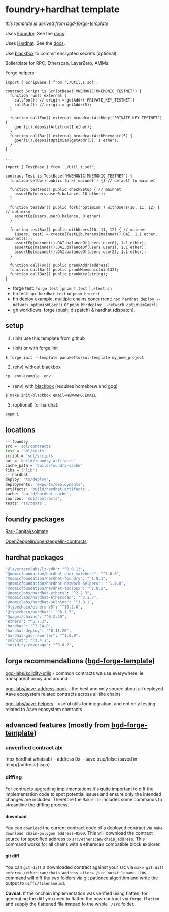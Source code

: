 # foundry+hardhat template

_this template is derived from [bgd-forge-template](https://github.com/bgd-labs/bgd-forge-template)_

Uses [Foundry](https://getfoundry.sh). See the [docs](https://book.getfoundry.sh).

Uses [Hardhat](https://hardhat.org/). See the [docs](https://hardhat.org/hardhat-runner/docs/advanced/hardhat-and-foundry).

Use [blackbox](https://github.com/StackExchange/blackbox#installation-instructions) to commit encrypted secrets (optional)

Boilerplate for RPC, Etherscan, LayerZero, AMMs.

Forge helpers:

```solidity
import { ScripBase } from './Util.s.sol';

contract Script is ScriptBase('MNEMONIC|MNEMONIC_TESTNET') {
  function run() external {
    callFoo(); // origin = getAddr('PRIVATE_KEY_TESTNET')
    callBar(); // origin = getAddr(5);
  }

  function callFoo() external broadcastWithKey('PRIVATE_KEY_TESTNET') {
    goerli().depositArbitrum(1 ether);
  }
  function callBar() external broadcastWithMnemonic(5) {
    goerli().depositOptimism(getAddr(5), 1 ether);
  }
}

...

import { TestBase } from './Util.t.sol';

contract Test is TestBase('MNEMONIC|MNEMONIC_TESTNET') {
  function setUp() public fork('mainnet') {} // default to mainnet

  function testFoo() public checkSetup { // mainnet
    assertEq(users.user0.balance, 10 ether);
  }

  function testBar() public fork('optimism') withUsers(10, 11, 12) { // optimism
    assertEq(users.user0.balance, 0 ether);
  }

  function testBaz() public withUsers(10, 11, 12) { // mainnet
    (users, test) = create(TestLib.Params(mainnet().DAI, 1.1 ether, mainnet()));
    assertEq(mainnet().DAI.balanceOf(users.user0), 1.1 ether);
    assertEq(mainnet().DAI.balanceOf(users.user1), 1.1 ether);
    assertEq(mainnet().DAI.balanceOf(users.user2), 1.1 ether);
  }

  function callFoo() public prankAddr(address);
  function callBar() public prankMnemonic(uint32);
  function callBaz() public prankKey(string);
}
```

- forge test: `forge test` | `pnpm f:test` | `./test.sh`
- hh test: `npx hardhat test` or `pnpm hh:test`
- hh deploy example, multiple chains concurrent: `npx hardhat deploy --network optimismGoerli` or `pnpm hh:deploy --network optimismGoerli`
- gh workflows: forge (push, dispatch) & hardhat (dispatch).

## setup

1. (init) use this template from github

- (init) or with forge init

```shell
$ forge init --template panukettu/sol-template my_new_project
```

2. (env) without blackbox

```sh
cp .env.example .env
```

- (env) with [blackbox](https://github.com/StackExchange/blackbox#installation-instructions) (requires homebrew and gpg)

```shell
$ make init-blackbox email=NEW@GPG.EMAIL
```

3. (optional) for hardhat:

```sh
pnpm i
```

## locations

```sh
-- foundry
src = 'sol/contracts'
test = 'sol/tests'
script = 'sol/scripts'
out = 'build/foundry-artifacts'
cache_path = 'build/foundry-cache'
libs = ['lib']
-- hardhat
deploy: 'ts/deploy',
deployments: 'exports/deployments',
artifacts: 'build/hardhat-artifacts',
cache: 'build/hardhat-cache',
sources: 'sol/contracts',
tests: 'ts/tests',
```

## foundry packages

[Rari-Capital/solmate](https://github.com/Rari-Capital/solmate)

[OpenZeppelin/openzeppelin-contracts](https://github.com/OpenZeppelin/openzeppelin-contracts-upgradeable)

## hardhat packages

```sh
"@layerzerolabs/lz-sdk": "^0.0.12",
"@nomicfoundation/hardhat-chai-matchers": "^1.0.6",
"@nomicfoundation/hardhat-foundry": "^1.0.1",
"@nomicfoundation/hardhat-network-helpers": "^1.0.8",
"@nomicfoundation/hardhat-toolbox": "^2.0.2",
"@nomiclabs/hardhat-ethers": "^2.2.3",
"@nomiclabs/hardhat-etherscan": "^3.1.7",
"@nomiclabs/hardhat-solhint": "^3.0.1",
"@typechain/ethers-v5": "^10.2.0",
"@typechain/hardhat": "^6.1.5",
"@wagmi/chains": "^0.2.20",
"ethers": "^5.7.2",
"hardhat": "^2.14.0",
"hardhat-deploy": "^0.11.26",
"hardhat-gas-reporter": "^1.0.9",
"solhint": "^3.4.1",
"solidity-coverage": "^0.8.2",
```

## forge recommendations ([bgd-forge-template](https://github.com/bgd-labs/bgd-forge-template))

[bgd-labs/solidity-utils](https://github.com/bgd-labs/solidity-utils) - common contracts we use everywhere, ie transparent proxy and around

[bgd-labs/aave-address-book](https://github.com/bgd-labs/aave-address-book) - the best and only source about all deployed Aave ecosystem related contracts across all the chains

[bgd-labs/aave-helpers](https://github.com/bgd-labs/aave-helpers) - useful utils for integration, and not only testing related to Aave ecosystem contracts

## advanced features (mostly from [bgd-forge-template](https://github.com/bgd-labs/bgd-forge-template))

### unverified contract abi

`npx hardhat whatsabi --address 0x --save true/false (saved in temp/{address}.json)

### diffing

For contracts upgrading implementations it's quite important to diff the implementation code to spot potential issues and ensure only the intended changes are included.
Therefore the `Makefile` includes some commands to streamline the diffing process.

#### download

You can `download` the current contract code of a deployed contract via `make download chain=polygon address=0x00`. This will download the contract source for specified address to `src/etherscan/chain_address`. This command works for all chains with a etherscan compatible block explorer.

#### git diff

You can `git-diff` a downloaded contract against your src via `make git-diff before=./etherscan/chain_address after=./src out=filename`. This command will diff the two folders via git patience algorithm and write the output to `diffs/filename.md`.

**Caveat**: If the onchain implementation was verified using flatten, for generating the diff you need to flatten the new contract via `forge flatten` and supply the flattened file instead fo the whole `./src` folder.
